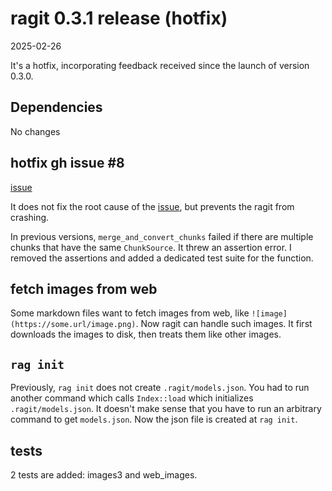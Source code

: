 # ragit 0.3.1 release (hotfix)

2025-02-26

It's a hotfix, incorporating feedback received since the launch of version 0.3.0.

## Dependencies

No changes

## hotfix gh issue #8

[issue]

It does not fix the root cause of the [issue], but prevents the ragit from crashing.

In previous versions, `merge_and_convert_chunks` failed if there are multiple chunks that have the same `ChunkSource`. It threw an assertion error. I removed the assertions and added a dedicated test suite for the function.

[issue]: https://github.com/baehyunsol/ragit/issues/8

## fetch images from web

Some markdown files want to fetch images from web, like `![image](https://some.url/image.png)`. Now ragit can handle such images. It first downloads the images to disk, then treats them like other images.

## `rag init`

Previously, `rag init` does not create `.ragit/models.json`. You had to run another command which calls `Index::load` which initializes `.ragit/models.json`. It doesn't make sense that you have to run an arbitrary command to get `models.json`. Now the json file is created at `rag init`.

## tests

2 tests are added: images3 and web_images.
